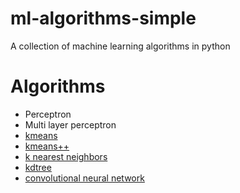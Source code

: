 ml-algorithms-simple
====================
A collection of machine learning algorithms in python

Algorithms
======================

* Perceptron
* Multi layer perceptron
* [kmeans](https://en.wikipedia.org/wiki/K-means_clustering)
* [kmeans++](https://en.wikipedia.org/wiki/K-means%2B%2B)
* [k nearest neighbors](https://en.wikipedia.org/wiki/K-nearest_neighbors_algorithm)
* [kdtree](https://en.wikipedia.org/wiki/K-d_tree)
* [convolutional neural network](http://blog.christianperone.com/2015/08/convolutional-neural-networks-and-feature-extraction-with-python/)
